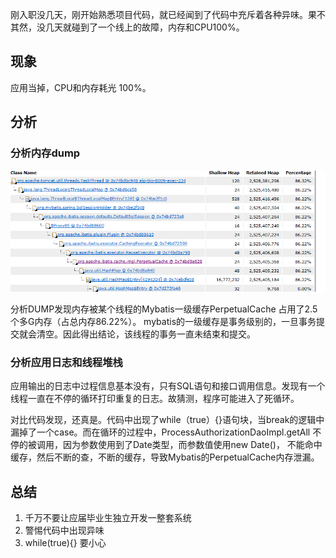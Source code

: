 
刚入职没几天，刚开始熟悉项目代码，就已经闻到了代码中充斥着各种异味。果不其然，没几天就碰到了一个线上的故障，内存和CPU100%。

## 现象

应用当掉，CPU和内存耗光 100%。

## 分析

### 分析内存dump

![内存分析图](/public/img/attach/mybatis_memory.png)

分析DUMP发现内存被某个线程的Mybatis一级缓存PerpetualCache 占用了2.5个多G内存（占总内存86.22%）。
mybatis的一级缓存是事务级别的，一旦事务提交就会清空。因此得出结论，该线程的事务一直未结束和提交。

### 分析应用日志和线程堆栈

应用输出的日志中过程信息基本没有，只有SQL语句和接口调用信息。发现有一个线程一直在不停的循环打印重复的日志。故猜测，程序可能进入了死循环。

对比代码发现，还真是。代码中出现了while（true）{}语句块，当break的逻辑中漏掉了一个case。而在循环的过程中，ProcessAuthorizationDaoImpl.getAll 不停的被调用，因为参数使用到了Date类型，而参数值使用new Date()， 不能命中缓存，然后不断的查，不断的缓存，导致Mybatis的PerpetualCache内存泄漏。

## 总结

 1. 千万不要让应届毕业生独立开发一整套系统
 2. 警惕代码中出现异味
 3. while(true){} 要小心
 

